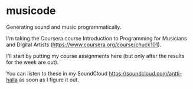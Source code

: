 musicode
========

Generating sound and music programmatically.


I'm taking the Coursera course Introduction to Programming for Musicians and Digital Artists (https://www.coursera.org/course/chuck101).


I'll start by putting my course assignments here (but only after the results for the week are out).


You can listen to these in my SoundCloud https://soundcloud.com/antti-halla as soon as I figure it out.
